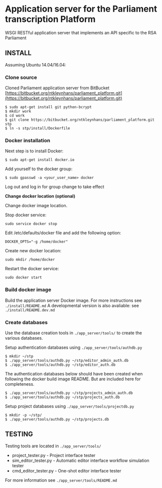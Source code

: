 # Application server for the Parliament transcription Platform

WSGI RESTful application server that implements an API specific to the RSA Parliament

## INSTALL

Assuming Ubuntu 14.04/16.04:

### Clone source

Cloned Parliament application server from BitBucket [https://bitbucket.org/ntkleynhans/parliament_platform.git](https://bitbucket.org/ntkleynhans/parliament_platform.git)

```
$ sudo apt-get install git python-bcrypt
$ mkdir work
$ cd work
$ git clone https://bitbucket.org/ntkleynhans/parliament_platform.git stp
$ ln -s stp/install/Dockerfile
```

### Docker installation
Next step is to install Docker:
```
$ sudo apt-get install docker.io
```

Add yourself to the docker group:
```
$ sudo gpasswd -a <your_user_name> docker
```

Log out and log in for group change to take effect


**Change docker location (optional)**

Change docker image location.

Stop docker service:
```
sudo service docker stop
```

Edit /etc/defaults/docker file and add the following option:
```
DOCKER_OPTS="-g /home/docker"
```

Create new docker location:
```
sudo mkdir /home/docker
```

Restart the docker service:
```
sudo docker start
```

### Build docker image

Build the application server Docker image.
For more instructions see `./install/README.md`
A developmental version is also avaliable: see `./install/README.dev.md`

### Create databases

Use the database creation tools in `./app_server/tools/` to create the various databases.  

Setup authentication databases using `./app_server/tools/authdb.py`

```
$ mkdir ~/stp
$ ./app_server/tools/authdb.py ~/stp/editor_admin_auth.db
$ ./app_server/tools/authdb.py ~/stp/editor_auth.db
```

The authentication databases below should have been created when following the docker build image README.
But are included here for completeness.  
```
$ ./app_server/tools/authdb.py ~/stp/projects_admin_auth.db
$ ./app_server/tools/authdb.py ~/stp/projects_auth.db
```

Setup project databases using `./app_server/tools/projectdb.py`

```
$ mkdir -p ~/stp/
$ ./app_server/tools/authdb.py ~/stp/projects.db
```

## TESTING

Testing tools are located in `./app_server/tools/`

* project_tester.py - Project interface tester
* sim_editor_tester.py - Automatic editor interface workflow simulation tester
* cmd_editor_tester.py - One-shot editor interface tester

For more information see `./app_server/tools/README.md`

